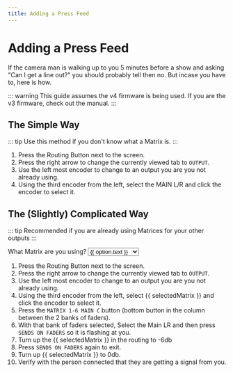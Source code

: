 ```yaml
---
title: Adding a Press Feed
---
```


<script setup>
  import { ref } from 'vue';

  const selectedMatrix = ref('your desired matrix');
  const matrixOptions = ref([
    {text: "Matrix 1", value: "Matrix 1"},
    {text: "Matrix 2", value: "Matrix 2"},
    {text: "Matrix 3", value: "Matrix 3"},
    {text: "Matrix 4", value: "Matrix 4"},
    {text: "Matrix 5", value: "Matrix 5"},
    {text: "Matrix 6", value: "Matrix 6"}
  ]);
</script>

# Adding a Press Feed

If the camera man is walking up to you 5 minutes before a show and asking "Can I get a line out?" you should probably tell then no. But incase you have to, here is how.

::: warning
This guide assumes the v4 firmware is being used. If you are the v3 firmware, check out the manual.
:::

## The Simple Way

::: tip
Use this method if you don't know what a Matrix is.
:::

1. Press the Routing Button next to the screen.
2. Press the right arrow to change the currently viewed tab to `OUTPUT`.
3. Use the left most encoder to change to an output you are you not already using.
4. Using the third encoder from the left, select the MAIN L/R and click the encoder to select it.

## The (Slightly) Complicated Way

::: tip
Recommended if you are already using Matrices for your other outputs
:::

<p>
  What Matrix are you using?
  <select v-model="selectedMatrix">
    <option disabled value="">Matrix Selection</option>
    <option v-for="option in matrixOptions" :value="option.value">
      {{ option.text }}
    </option>
  </select>
</p>

1. Press the Routing Button next to the screen.
2. Press the right arrow to change the currently viewed tab to `OUTPUT`.
3. Use the left most encoder to change to an output you are you not already using.
4. Using the third encoder from the left, select {{ selectedMatrix }} and click the encoder to select it.
5. Press the `MATRIX 1-6 MAIN C` button (bottom button in the column between the 2 banks of faders).
6. With that bank of faders selected, Select the Main LR and then press `SENDS ON FADERS` so it is flashing at you.
7. Turn up the {{ selectedMatrix }} in the routing to -6db
8. Press `SENDS ON FADERS` again to exit.
9. Turn up {{ selectedMatrix }} to 0db.
10. Verify with the person connected that they are getting a signal from you.
